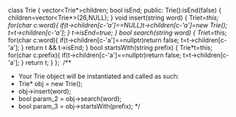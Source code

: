 class Trie {
vector<Trie*>children;
bool isEnd;
public:
Trie():isEnd(false) {
children=vector<Trie*>(26,NULL);
}
void insert(string word) {
Trie*t=this;
for(char c:word){
if(t->children[c-'a']==NULL)t->children[c-'a']=new Trie();
t=t->children[c-'a'];
}
t->isEnd=true;
}
bool search(string word) {
Trie*t=this;
for(char c:word){
if(t->children[c-'a']==nullptr)return false;
t=t->children[c-'a'];
}
return t && t->isEnd;
}
bool startsWith(string prefix) {
Trie*t=this;
for(char c:prefix){
if(t->children[c-'a']==nullptr)return false;
t=t->children[c-'a'];
}
return t;
}
};
​
/**
* Your Trie object will be instantiated and called as such:
* Trie* obj = new Trie();
* obj->insert(word);
* bool param_2 = obj->search(word);
* bool param_3 = obj->startsWith(prefix);
*/